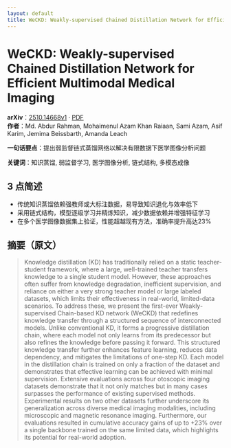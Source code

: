 ```yaml
---
layout: default
title: WeCKD: Weakly-supervised Chained Distillation Network for Efficient Multimodal Medical Imaging
---
```


# WeCKD: Weakly-supervised Chained Distillation Network for Efficient Multimodal Medical Imaging
**arXiv**：[2510.14668v1](https://arxiv.org/abs/2510.14668) · [PDF](https://arxiv.org/pdf/2510.14668.pdf)  
**作者**：Md. Abdur Rahman, Mohaimenul Azam Khan Raiaan, Sami Azam, Asif Karim, Jemima Beissbarth, Amanda Leach  

**一句话要点**：提出弱监督链式蒸馏网络以解决有限数据下医学图像分析问题

**关键词**：知识蒸馏, 弱监督学习, 医学图像分析, 链式结构, 多模态成像

## 3 点简述
- 传统知识蒸馏依赖强教师或大标注数据，易导致知识退化与效率低下
- 采用链式结构，模型逐级学习并精炼知识，减少数据依赖并增强特征学习
- 在多个医学图像数据集上验证，性能超越现有方法，准确率提升高达23%

## 摘要（原文）

> Knowledge distillation (KD) has traditionally relied on a static
> teacher-student framework, where a large, well-trained teacher transfers
> knowledge to a single student model. However, these approaches often suffer
> from knowledge degradation, inefficient supervision, and reliance on either a
> very strong teacher model or large labeled datasets, which limits their
> effectiveness in real-world, limited-data scenarios. To address these, we
> present the first-ever Weakly-supervised Chain-based KD network (WeCKD) that
> redefines knowledge transfer through a structured sequence of interconnected
> models. Unlike conventional KD, it forms a progressive distillation chain,
> where each model not only learns from its predecessor but also refines the
> knowledge before passing it forward. This structured knowledge transfer further
> enhances feature learning, reduces data dependency, and mitigates the
> limitations of one-step KD. Each model in the distillation chain is trained on
> only a fraction of the dataset and demonstrates that effective learning can be
> achieved with minimal supervision. Extensive evaluations across four otoscopic
> imaging datasets demonstrate that it not only matches but in many cases
> surpasses the performance of existing supervised methods. Experimental results
> on two other datasets further underscore its generalization across diverse
> medical imaging modalities, including microscopic and magnetic resonance
> imaging. Furthermore, our evaluations resulted in cumulative accuracy gains of
> up to +23% over a single backbone trained on the same limited data, which
> highlights its potential for real-world adoption.

